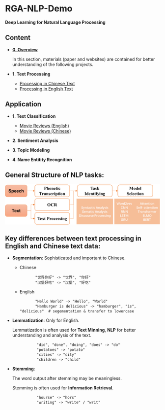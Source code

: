 # RGA-NLP-Demo
**Deep Learning for Natural Language Processing**

## Content
+ [**0. Overview**](https://github.com/Junyan-Guo/NLP-Deep-Learning-Demo/tree/master/doc/Overview)
  
  In this section, materials (paper and websites) are contained for better understanding of the following projects.

+ **1. Text Processing**
  - [Processing in Chinese Text](https://github.com/Junyan-Guo/NLP-Deep-Learning-Demo/tree/master/doc/Chinese%20Text%20Processing)
  - [Processing in English Text](https://github.com/Junyan-Guo/NLP-Deep-Learning-Demo/tree/master/doc/English%20Text%20Processing)

## Application
+ **1. Text Classification**
  - [Movie Reviews (English)](https://github.com/Junyan-Guo/NLP-Deep-Learning-Demo/tree/master/doc/Chinese%20Text%20Processng)
  - [Movie Reviews (Chinese)](https://github.com/Junyan-Guo/NLP-Deep-Learning-Demo/tree/master/doc/Chinese%20Text%20Processng)

+ **2. Sentiment Analysis**

+ **3. Topic Modeling**

+ **4. Name Entitity Recognition**


## General Structure of NLP tasks:
<img src="figs/Structure.png" alt="Structure" width="900"/>

## Key differences between text processing in English and Chinese text data:

  - **Segmentation**: Sophisticated and important to Chinese.
  
    + Chinese
                 
                 "世界你好" -> "世界", "你好"
                 "汉堡好吃" -> "汉堡", "好吃"
    
    + English
                 
                 "Hello World" -> "Hello", "World"
                 "Hamburger is delicious" -> "hamburger", "is", "delicious"  # segementation & transfer to lowercase
    
  - **Lemmatization**: Only for English.
    
    Lemmatization is often used for **Text Minning**, **NLP** for better understanding and analysis of the text.
                 
                   "did", "done", "doing", "does" -> "do"
                   "potatoes" -> "potato"                 
                   "cities" -> "city"                 
                   "children -> "child"
                 
  - **Stemming**:
    
    The word output after stemming may be meaningless.
    
    Stemming is often used for **Information Retrieval**.
                 
                   "hourse" -> "hors"
                   "writing" -> "write" / "writ"
